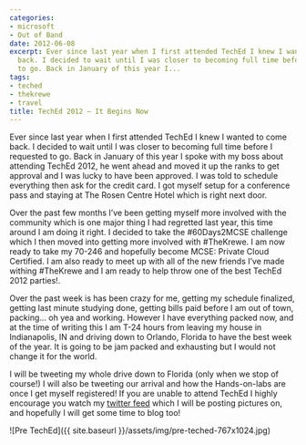 ```yaml
---
categories:
- microsoft
- Out of Band
date: 2012-06-08
excerpt: Ever since last year when I first attended TechEd I knew I wanted to come
  back. I decided to wait until I was closer to becoming full time before I requested
  to go. Back in January of this year I...
tags:
- teched
- thekrewe
- travel
title: TechEd 2012 – It Begins Now
---
```


Ever since last year when I first attended TechEd I knew I wanted to come back. I decided to wait until I was closer to becoming full time before I requested to go. Back in January of this year I spoke with my boss about attending TechEd 2012, he went ahead and moved it up the ranks to get approval and I was lucky to have been approved. I was told to schedule everything then ask for the credit card. I got myself setup for a conference pass and staying at The Rosen Centre Hotel which is right next door.

Over the past few months I’ve been getting myself more involved with the community which is one major thing I had regretted last year, this time around I am doing it right. I decided to take the #60Days2MCSE challenge which I then moved into getting more involved with #TheKrewe. I am now ready to take my 70-246 and hopefully become MCSE: Private Cloud Certified. I am also ready to meet up with all of the new friends I’ve made withing #TheKrewe and I am ready to help throw one of the best TechEd 2012 parties!.

Over the past week is has been crazy for me, getting my schedule finalized, getting last minute studying done, getting bills paid before I am out of town, packing… oh yea and working. However I have everything packed now, and at the time of writing this I am T-24 hours from leaving my house in Indianapolis, IN and driving down to Orlando, Florida to have the best week of the year. It is going to be jam packed and exhausting but I would not change it for the world.

I will be tweeting my whole drive down to Florida (only when we stop of course!) I will also be tweeting our arrival and how the Hands-on-labs are once I get myself registered! If you are unable to attend TechEd I highly encourage you watch my [twitter feed](http://twitter.com/mattgrif) which I will be posting pictures on, and hopefully I will get some time to blog too!

![Pre TechEd]({{ site.baseurl }}/assets/img/pre-teched-767x1024.jpg)